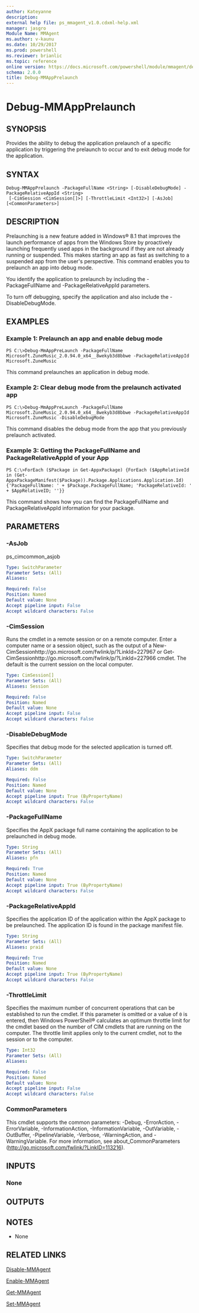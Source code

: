 ```yaml
---
author: Kateyanne
description: 
external help file: ps_mmagent_v1.0.cdxml-help.xml
manager: jasgro
Module Name: MMAgent
ms.author: v-kaunu
ms.date: 10/29/2017
ms.prod: powershell
ms.reviewer: brianlic
ms.topic: reference
online version: https://docs.microsoft.com/powershell/module/mmagent/debug-mmappprelaunch?view=windowsserver2012r2-ps&wt.mc_id=ps-gethelp
schema: 2.0.0
title: Debug-MMAppPrelaunch
---
```


# Debug-MMAppPrelaunch

## SYNOPSIS
Provides the ability to debug the application prelaunch of a specific application by triggering the prelaunch to occur and to exit debug mode for the application.

## SYNTAX

```
Debug-MMAppPrelaunch -PackageFullName <String> [-DisableDebugMode] -PackageRelativeAppId <String>
 [-CimSession <CimSession[]>] [-ThrottleLimit <Int32>] [-AsJob] [<CommonParameters>]
```

## DESCRIPTION
Prelaunching is a new feature added in Windows® 8.1 that improves the launch performance of apps from the Windows Store by proactively launching frequently used apps in the background if they are not already running or suspended.
This makes starting an app as fast as switching to a suspended app from the user's perspective.
This command enables you to prelaunch an app into debug mode.

You identify the application to prelaunch by including the -PackageFullName and -PackageRelativeAppId parameters.

To turn off debugging, specify the application and also include the -DisableDebugMode.

## EXAMPLES

### Example 1: Prelaunch an app and enable debug mode
```
PS C:\>Debug-MmAppPreLaunch -PackageFullName Microsoft.ZuneMusic_2.0.94.0_x64__8wekyb3d8bbwe -PackageRelativeAppId Microsoft.ZuneMusic
```

This command prelaunches an application in debug mode.

### Example 2: Clear debug mode from the prelaunch activated app
```
PS C:\>Debug-MmAppPreLaunch -PackageFullName Microsoft.ZuneMusic_2.0.94.0_x64__8wekyb3d8bbwe -PackageRelativeAppId Microsoft.ZuneMusic -DisableDebugMode
```

This command disables the debug mode from the app that you previously prelaunch activated.

### Example 3: Getting the PackageFullName and PackageRelativeAppId of your App
```
PS C:\>ForEach ($Package in Get-AppxPackage) {ForEach ($AppRelativeId in (Get-AppxPackageManifest($Package)).Package.Applications.Application.Id) {'PackageFullName: ' + $Package.PackageFullName; 'PackageRelativeId: ' + $AppRelativeID; ''}}
```

This command shows how you can find the PackageFullName and PackageRelativeAppId information for your package.

## PARAMETERS

### -AsJob
ps_cimcommon_asjob

```yaml
Type: SwitchParameter
Parameter Sets: (All)
Aliases: 

Required: False
Position: Named
Default value: None
Accept pipeline input: False
Accept wildcard characters: False
```

### -CimSession
Runs the cmdlet in a remote session or on a remote computer.
Enter a computer name or a session object, such as the output of a New-CimSessionhttp://go.microsoft.com/fwlink/p/?LinkId=227967 or Get-CimSessionhttp://go.microsoft.com/fwlink/p/?LinkId=227966 cmdlet.
The default is the current session on the local computer.

```yaml
Type: CimSession[]
Parameter Sets: (All)
Aliases: Session

Required: False
Position: Named
Default value: None
Accept pipeline input: False
Accept wildcard characters: False
```

### -DisableDebugMode
Specifies that debug mode for the selected application is turned off.

```yaml
Type: SwitchParameter
Parameter Sets: (All)
Aliases: ddm

Required: False
Position: Named
Default value: None
Accept pipeline input: True (ByPropertyName)
Accept wildcard characters: False
```

### -PackageFullName
Specifies the AppX package full name containing the application to be prelaunched in debug mode.

```yaml
Type: String
Parameter Sets: (All)
Aliases: pfn

Required: True
Position: Named
Default value: None
Accept pipeline input: True (ByPropertyName)
Accept wildcard characters: False
```

### -PackageRelativeAppId
Specifies the application ID of the application within the AppX package to be prelaunched.
The application ID is found in the package manifest file.

```yaml
Type: String
Parameter Sets: (All)
Aliases: praid

Required: True
Position: Named
Default value: None
Accept pipeline input: True (ByPropertyName)
Accept wildcard characters: False
```

### -ThrottleLimit
Specifies the maximum number of concurrent operations that can be established to run the cmdlet.
If this parameter is omitted or a value of `0` is entered, then Windows PowerShell® calculates an optimum throttle limit for the cmdlet based on the number of CIM cmdlets that are running on the computer.
The throttle limit applies only to the current cmdlet, not to the session or to the computer.

```yaml
Type: Int32
Parameter Sets: (All)
Aliases: 

Required: False
Position: Named
Default value: None
Accept pipeline input: False
Accept wildcard characters: False
```

### CommonParameters
This cmdlet supports the common parameters: -Debug, -ErrorAction, -ErrorVariable, -InformationAction, -InformationVariable, -OutVariable, -OutBuffer, -PipelineVariable, -Verbose, -WarningAction, and -WarningVariable. For more information, see about_CommonParameters (http://go.microsoft.com/fwlink/?LinkID=113216).

## INPUTS

### None

## OUTPUTS

## NOTES
* None

## RELATED LINKS

[Disable-MMAgent](./Disable-MMAgent.md)

[Enable-MMAgent](./Enable-MMAgent.md)

[Get-MMAgent](./Get-MMAgent.md)

[Set-MMAgent](./Set-MMAgent.md)

